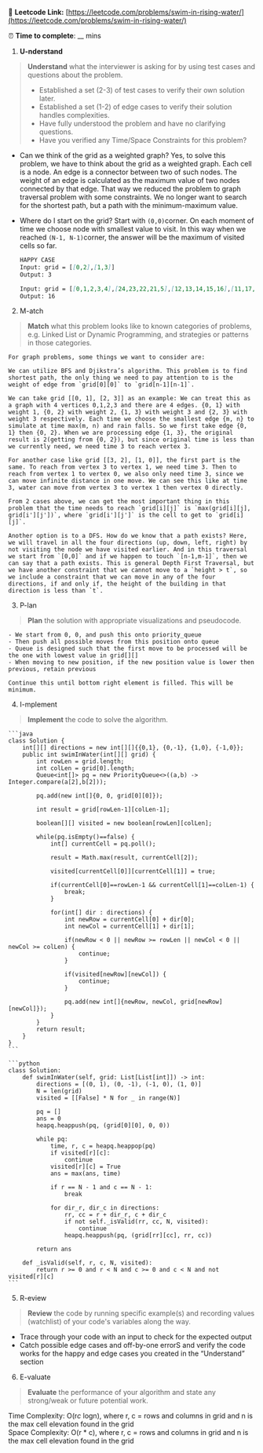 🔗 **Leetcode Link:** [https://leetcode.com/problems/swim-in-rising-water/](https://leetcode.com/problems/swim-in-rising-water/)

⏰ **Time to complete**: __ mins

1. **U-nderstand**

> **Understand** what the interviewer is asking for by using test cases and questions about the problem.
> 
> - Established a set (2-3) of test cases to verify their own solution later.
> - Established a set (1-2) of edge cases to verify their solution handles complexities.
> - Have fully understood the problem and have no clarifying questions.
> - Have you verified any Time/Space Constraints for this problem?

- Can we think of the grid as a weighted graph?
Yes, to solve this problem, we have to think about the grid as a weighted graph. Each cell is a node. An edge is a connector between two of such nodes. The weight of an edge is calculated as the maximum value of two nodes connected by that edge. That way we reduced the problem to graph traversal problem with some constraints. We no longer want to search for the shortest path, but a path with the minimum-maximum value.
    
- Where do I start on the grid?
Start with `(0,0)`corner. On each moment of time we choose node with smallest value to visit. In this way when we reached `(N-1, N-1)`corner, the answer will be the maximum of visited cells so far.
    
    ```markdown
    HAPPY CASE
    Input: grid = [[0,2],[1,3]]
    Output: 3
    
    Input: grid = [[0,1,2,3,4],[24,23,22,21,5],[12,13,14,15,16],[11,17,18,19,20],[10,9,8,7,6]]
    Output: 16
    ```
    
2. M-atch

> **Match** what this problem looks like to known categories of problems, e.g. Linked List or Dynamic Programming, and strategies or patterns in those categories.
    
    For graph problems, some things we want to consider are:
    
    We can utilize BFS and Djikstra’s algorithm. This problem is to find shortest path, the only thing we need to pay attention to is the weight of edge from `grid[0][0]` to `grid[n-1][n-1]`.
    
    We can take grid [[0, 1], [2, 3]] as an example: We can treat this as a graph with 4 vertices 0,1,2,3 and there are 4 edges. {0, 1} with weight 1, {0, 2} with weight 2, {1, 3} with weight 3 and {2, 3} with weight 3 respectively. Each time we choose the smallest edge {m, n} to simulate at time max(m, n) and rain falls. So we first take edge {0, 1} then {0, 2}. When we are processing edge {1, 3}, the original result is 2(getting from {0, 2}), but since original time is less than we currently need, we need time 3 to reach vertex 3.
    
    For another case like grid [[3, 2], [1, 0]], the first part is the same. To reach from vertex 3 to vertex 1, we need time 3. Then to reach from vertex 1 to vertex 0, we also only need time 3, since we can move infinite distance in one move. We can see this like at time 3, water can move from vertex 3 to vertex 1 then vertex 0 directly.
    
    From 2 cases above, we can get the most important thing in this problem that the time needs to reach `grid[i][j]` is `max(grid[i][j], grid[i'][j'])`, where `grid[i'][j']` is the cell to get to `grid[i][j]`.
    
    Another option is to a DFS. How do we know that a path exists? Here, we will travel in all the four directions (up, down, left, right) by not visiting the node we have visited earlier. And in this traversal we start from `[0,0]` and if we happen to touch `[n-1,m-1]`, then we can say that a path exists. This is general Depth First Traversal, but we have another constraint that we cannot move to a `height > t`, so we include a constraint that we can move in any of the four directions, if and only if, the height of the building in that direction is less than `t`.
    
3. P-lan

> **Plan** the solution with appropriate visualizations and pseudocode.
    
    - We start from 0, 0, and push this onto priority_queue
    - Then push all possible moves from this position onto queue
    - Queue is designed such that the first move to be processed will be the one with lowest value in grid[][]
    - When moving to new position, if the new position value is lower then previous, retain previous
    
    Continue this until bottom right element is filled. This will be minimum.
    
4. I-mplement

> **Implement** the code to solve the algorithm.
    
    ```java
    class Solution {
        int[][] directions = new int[][]{{0,1}, {0,-1}, {1,0}, {-1,0}};
        public int swimInWater(int[][] grid) {
            int rowLen = grid.length;
            int colLen = grid[0].length;
            Queue<int[]> pq = new PriorityQueue<>((a,b) -> Integer.compare(a[2],b[2]));
            
            pq.add(new int[]{0, 0, grid[0][0]});
            
            int result = grid[rowLen-1][colLen-1];
            
            boolean[][] visited = new boolean[rowLen][colLen];
            
            while(pq.isEmpty()==false) {
                int[] currentCell = pq.poll();
                
                result = Math.max(result, currentCell[2]);
                
                visited[currentCell[0]][currentCell[1]] = true;
                
                if(currentCell[0]==rowLen-1 && currentCell[1]==colLen-1) {
                    break;
                }
                
                for(int[] dir : directions) {
                    int newRow = currentCell[0] + dir[0];
                    int newCol = currentCell[1] + dir[1];
                    
                    if(newRow < 0 || newRow >= rowLen || newCol < 0 || newCol >= colLen) {
                        continue;
                    }
                    
                    if(visited[newRow][newCol]) {
                        continue;
                    }
                    
                    pq.add(new int[]{newRow, newCol, grid[newRow][newCol]});
                }
            }
            return result;
        }
    }
    ```
    
    ```python
    class Solution:
        def swimInWater(self, grid: List[List[int]]) -> int:
            directions = [(0, 1), (0, -1), (-1, 0), (1, 0)]
            N = len(grid)
            visited = [[False] * N for _ in range(N)]
    
            pq = []
            ans = 0
            heapq.heappush(pq, (grid[0][0], 0, 0))
    
            while pq:
                time, r, c = heapq.heappop(pq)
                if visited[r][c]:
                    continue
                visited[r][c] = True
                ans = max(ans, time)
    
                if r == N - 1 and c == N - 1:
                    break
    
                for dir_r, dir_c in directions:
                    rr, cc = r + dir_r, c + dir_c
                    if not self._isValid(rr, cc, N, visited):
                        continue
                    heapq.heappush(pq, (grid[rr][cc], rr, cc))
    
            return ans
    
        def _isValid(self, r, c, N, visited):
            return r >= 0 and r < N and c >= 0 and c < N and not visited[r][c]
    ```
    
5. R-eview
    
> **Review** the code by running specific example(s) and recording values (watchlist) of your code's variables along the way.

- Trace through your code with an input to check for the expected output
- Catch possible edge cases and off-by-one errorS and verify the code works for the happy and edge cases you created in the “Understand” section

    
6. E-valuate

> **Evaluate** the performance of your algorithm and state any strong/weak or future potential work.

Time Complexity: O(r*c* logn), where r, c = rows and columns in grid and n is the max cell elevation found in the grid
<br>
Space Complexity: O(r * c), where r, c = rows and columns in grid and n is the max cell elevation found in the grid